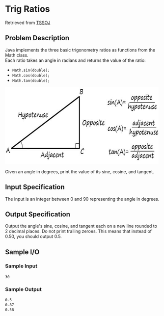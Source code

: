 # Trig Ratios
Retrieved from [TSSOJ](https://tssoj.ca/)

## Problem Description
Java implements the three basic trigonometry ratios as functions from the Math class.  
Each ratio takes an angle in radians and returns the value of the ratio:

- `Math.sin(double);`
- `Math.cos(double);`
- `Math.tan(double);`

![Trig Ratios](./pictures/TrigRatios.jpg)

Given an angle in degrees, print the value of its sine, cosine, and tangent.

## Input Specification
The input is an integer between 0 and 90 representing the angle in degrees.

## Output Specification
Output the angle's sine, cosine, and tangent each on a new line rounded to 2 decimal places. Do not print trailing zeroes. This means that instead of 0.50, you should output 0.5.

## Sample I/O 

### Sample Input
`30`
### Sample Output
```
0.5
0.87
0.58
```